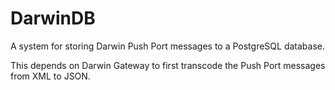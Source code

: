 DarwinDB
========

A system for storing Darwin Push Port messages to a PostgreSQL database.

This depends on Darwin Gateway to first transcode the Push Port messages from XML to JSON.


